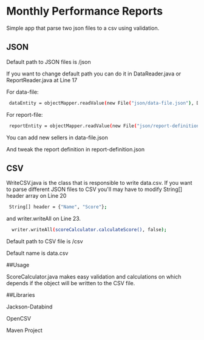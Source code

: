 # Monthly Performance Reports

Simple app that parse two json files to a csv using validation.

## JSON

Default path to JSON files is /json

If you want to change default path you can do it in DataReader.java or ReportReader.java at Line 17

For data-file:
```bash
 dataEntity = objectMapper.readValue(new File("json/data-file.json"), DataEntity.class);
```
For report-file:
````bash
 reportEntity = objectMapper.readValue(new File("json/report-definition.json"), ReportEntity.class);
````

You can add new sellers in data-file.json

And tweak the report definition in report-definition.json 

## CSV

WriteCSV.java is the class that is responsible to write data.csv. If you want to parse different JSON files to CSV
you'll may have to modify String[] header array on Line 20 

````bash
 String[] header = {"Name", "Score"};
````

and writer.writeAll on Line 23.

````bash
  writer.writeAll(scoreCalculator.calculateScore(), false);
````

Default path to CSV file is /csv

Default name is data.csv

##Usage

ScoreCalculator.java makes easy validation and calculations on which depends if the object will be written
to the CSV file.

##Libraries

Jackson-Databind

OpenCSV

Maven Project

